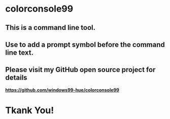 # colorconsole99

## This is a command line tool.
## Use to add a prompt symbol before the command line text.
## Please visit my GitHub open source project for details

__https://github.com/windows99-hue/colorconsole99__

# Tkank You!

